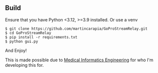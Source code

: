 ## Build
Ensure that you have Python <3.12, >=3.9 installed. Or use a venv

```shell
$ git clone https://github.com/martincarapia/GoProStreamRelay.git
$ cd GoProStreamRelay
$ pip install -r requirements.txt
$ python gui.py
```

And Enjoy!

This is made possible due to [Medical Informatics Engineering](https://github.com/mieweb) for who I'm developing this for. 
